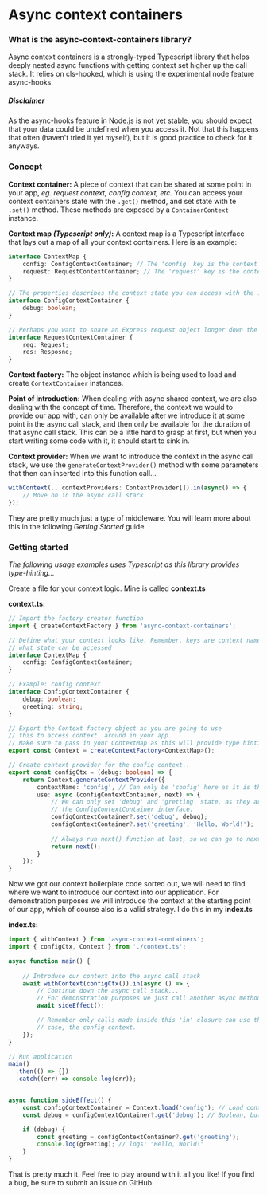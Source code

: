 # Async context containers

### What is the async-context-containers library?

Async context containers is a strongly-typed Typescript library that 
helps deeply nested async functions with getting context set higher up the call stack. 
It relies on cls-hooked, which is using the experimental node feature async-hooks.

##### Disclaimer
As the async-hooks feature in Node.js is not yet stable, you should expect that your 
data could be undefined when you access it. Not that this happens that often 
(haven't tried it yet myself), but it is good practice to check for it anyways.

### Concept

**Context container:** 
A piece of context that can be shared at some point in your app, 
*eg. request context, config context, etc.* You can access your context containers 
state with the `.get()` method, and set state with te `.set()` method. These methods are exposed 
by a `ContainerContext` instance.

**Context map *(Typescript only)*:**
A context map is a Typescript interface that lays out a map of all your context containers.
Here is an example:
```typescript
interface ContextMap {
    config: ConfigContextContainer; // The 'config' key is the context name
    request: RequestContextContainer; // The 'request' key is the context name
}

// The properties describes the context state you can access with the .get() and .set() functions
interface ConfigContextContainer {
    debug: boolean; 
}

// Perhaps you want to share an Express request object longer down the call stack...
interface RequestContextContainer {
    req: Request; 
    res: Resposne;
}
```

**Context factory:** 
The object instance which is being used to load and create `ContextContainer` instances.

**Point of introduction:**
When dealing with async shared context, we are also dealing with the concept of time. 
Therefore, the context we would to provide our app with, can only be available after we 
introduce it at some point in the async call stack, and then only be available for the 
duration of that async call stack. This can be a little hard to grasp at first, but when 
you start writing some code with it, it should start to sink in.

**Context provider:**
When we want to introduce the context in the async call stack, we use the `generateContextProvider()`
method with some parameters that then can inserted into this function call...
```typescript
withContext(...contextProviders: ContextProvider[]).in(async() => { 
    // Move on in the async call stack 
});
```
They are pretty much just a type of middleware. You will learn more about this in the following *Getting Started* guide.

### Getting started
*The following usage examples uses Typescript as this library provides type-hinting...*

Create a file for your context logic. Mine is called **context.ts**

**context.ts:**

```typescript
// Import the factory creator function
import { createContextFactory } from 'async-context-containers'; 

// Define what your context looks like. Remember, keys are context names and the type describes
// what state can be accessed
interface ContextMap {
    config: ConfigContextContainer;
}

// Example: config context
interface ConfigContextContainer {
    debug: boolean;
    greeting: string;
}

// Export the Context factory object as you are going to use 
// this to access context  around in your app.
// Make sure to pass in your ContextMap as this will provide type hinting
export const Context = createContextFactory<ContextMap>();

// Create context provider for the config context..
export const configCtx = (debug: boolean) => {
    return Context.generateContextProvider({
        contextName: 'config', // Can only be 'config' here as it is the only context name stated in the context map
        use: async (configContextContainer, next) => {
            // We can only set 'debug' and 'gretting' state, as they are the only properties described on 
            // the ConfigContextContainer interface.
            configContextContainer?.set('debug', debug); 
            configContextContainer?.set('greeting', 'Hello, World!');
            
            // Always run next() function at last, so we can go to next context provider
            return next();
        }       
    });
}
```

Now we got our context boilerplate code sorted out, we will need to find where we 
want to introduce our context into our application. For demonstration purposes we
will introduce the context at the starting point of our app, which of course also
is a valid strategy. I do this in my **index.ts**

**index.ts:**
```typescript
import { withContext } from 'async-context-containers';
import { configCtx, Context } from './context.ts';

async function main() {
    
    // Introduce our context into the async call stack
    await withContext(configCtx()).in(async () => {
        // Continue down the async call stack...
        // For demonstration purposes we just call another async method
        await sideEffect();

        // Remember only calls made inside this 'in' closure can use the context provided. In our
        // case, the config context.
    });
}

// Run application
main()
  .then(() => {})
  .catch((err) => console.log(err));


async function sideEffect() {
    const configContextContainer = Context.load('config'); // Load context container by name
    const debug = configContextContainer?.get('debug'); // Boolean, but can be in rare circumstances be undefined 

    if (debug) {
        const greeting = configContextContainer?.get('greeting');
        console.log(greeting); // logs: "Hello, World!"
    }
}
```

That is pretty much it. Feel free to play around with it all you like! If you find a bug, 
be sure to submit an issue on GitHub.

